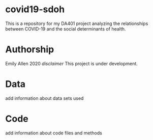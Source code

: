 # covid19-sdoh
This is a repository for my DA401 project analyzing the relationships between COVID-19 and the social determinants of health. 

# Authorship
Emily Allen
2020
_disclaimer_ This project is under development.

# Data
add information about data sets used

# Code
add information about code files and methods 
